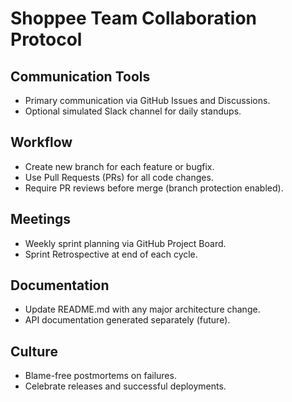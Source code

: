 # Shoppee Team Collaboration Protocol

## Communication Tools
- Primary communication via GitHub Issues and Discussions.
- Optional simulated Slack channel for daily standups.

## Workflow
- Create new branch for each feature or bugfix.
- Use Pull Requests (PRs) for all code changes.
- Require PR reviews before merge (branch protection enabled).

## Meetings
- Weekly sprint planning via GitHub Project Board.
- Sprint Retrospective at end of each cycle.

## Documentation
- Update README.md with any major architecture change.
- API documentation generated separately (future).

## Culture
- Blame-free postmortems on failures.
- Celebrate releases and successful deployments.
